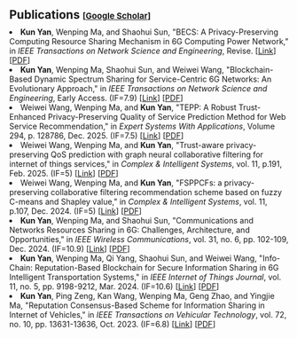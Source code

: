 <h1 id="publications"></h1>

<h2 style="margin: 60px 0px 10px;">Publications <temp style="font-size:15px;">[</temp><a href="https://scholar.google.com/citations?user=NyUwUmIAAAAJ" target="_blank" style="font-size:15px;">Google Scholar</a><temp style="font-size:15px;">]</temp></h2>

<ul style="margin: 0; padding-left: 0; list-style-position: inside;">
    <li><strong>Kun Yan</strong>, Wenping Ma, and Shaohui Sun, "BECS: A Privacy-Preserving Computing Resource Sharing Mechanism in 6G Computing Power Network," in <em>IEEE Transactions on Network Science and Engineering</em>, Revise. [<a href="https://doi.org/10.48550/arXiv.2412.06196">Link</a>] [<a href="./assets/files/BECS A Privacy-Preserving Computing Resource Sharing Mechanism in 6G Computing Power Network.pdf">PDF</a>]</li>
    <li><strong>Kun Yan</strong>, Wenping Ma, Shaohui Sun, and Weiwei Wang, "Blockchain-Based Dynamic Spectrum Sharing for Service-Centric 6G Networks: An Evolutionary Approach," in <em>IEEE Transactions on Network Science and Engineering</em>, Early Access. (IF=7.9) [<a href="https://doi.org/10.1109/TNSE.2025.3584796">Link</a>] [<a href="./assets/files/Blockchain-Based Dynamic Spectrum Sharing for Service-Centric 6G Networks An Evolutionary Approach.pdf">PDF</a>]</li>
    <li>Weiwei Wang, Wenping Ma, and <strong>Kun Yan</strong>, "TEPP: A Robust Trust-Enhanced Privacy-Preserving Quality of Service Prediction Method for Web Service Recommendation," in  <em>Expert Systems With Applications</em>, Volume 294, p. 128786, Dec. 2025. (IF=7.5) [<a href="https://doi.org/10.1016/j.eswa.2025.128786">Link</a>] [<a href="./assets/files/BECS A Privacy-Preserving Computing Resource Sharing Mechanism in 6G Computing Power Network.pdf">PDF</a>]</li>
    <li>Weiwei Wang, Wenping Ma, and <strong>Kun Yan</strong>, "Trust-aware privacy-preserving QoS prediction with graph neural collaborative filtering for internet of things services," in  <em>Complex & Intelligent Systems</em>, vol. 11, p.191, Feb. 2025. (IF=5) [<a href="https://doi.org/10.1007/s40747-025-01824-w">Link</a>] [<a href="./assets/files/BECS A Privacy-Preserving Computing Resource Sharing Mechanism in 6G Computing Power Network.pdf">PDF</a>]</li>
    <li>Weiwei Wang, Wenping Ma, and <strong>Kun Yan</strong>, "FSPPCFs: a privacy-preserving collaborative filtering recommendation scheme based on fuzzy C-means and Shapley value," in  <em>Complex & Intelligent Systems</em>, vol. 11, p.107, Dec. 2024. (IF=5) [<a href="https://doi.org/10.1007/S40747-024-01758-9">Link</a>] [<a href="./assets/files/BECS A Privacy-Preserving Computing Resource Sharing Mechanism in 6G Computing Power Network.pdf">PDF</a>]</li>
    <li><strong>Kun Yan</strong>, Wenping Ma, and Shaohui Sun, "Communications and Networks Resources Sharing in 6G: Challenges, Architecture, and Opportunities," in  <em>IEEE Wireless Communications</em>, vol. 31, no. 6, pp. 102-109, Dec. 2024. (IF=10.9) [<a href="https://doi.org/10.1109/MWC.003.2400038">Link</a>] [<a href="./assets/files/Communications and Networks Resources Sharing in 6G Challenges, Architecture, and Opportunities.pdf">PDF</a>]</li>
    <li><strong>Kun Yan</strong>, Wenping Ma, Qi Yang, Shaohui Sun, and Weiwei Wang, "Info-Chain: Reputation-Based Blockchain for Secure Information Sharing in 6G Intelligent Transportation Systems," in  <em>IEEE Internet of Things Journal</em>, vol. 11, no. 5, pp. 9198-9212, Mar. 2024. (IF=10.6) [<a href="https://doi.org/10.1109/JIOT.2023.3323011">Link</a>] [<a href="./assets/files/Info-Chain Reputation-Based Blockchain for Secure Information Sharing in 6G Intelligent Transportation Systems.pdf">PDF</a>]</li>
    <li><strong>Kun Yan</strong>, Ping Zeng, Kan Wang, Wenping Ma, Geng Zhao, and Yingjie Ma, "Reputation Consensus-Based Scheme for Information Sharing in Internet of Vehicles," in  <em>IEEE Transactions on Vehicular Technology</em>, vol. 72, no. 10, pp. 13631-13636, Oct. 2023. (IF=6.8) [<a href="https://doi.org/10.1109/TVT.2023.3237215">Link</a>] [<a href="./assets/files/Reputation Consensus-Based Scheme for Information Sharing in Internet of Vehicles.pdf">PDF</a>]</li>
</ul>